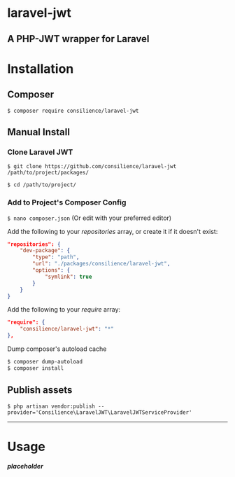 # laravel-jwt
A PHP-JWT wrapper for Laravel
---


# Installation

## Composer

`$ composer require consilience/laravel-jwt`

## Manual Install

### Clone Laravel JWT

`$ git clone https://github.com/consilience/laravel-jwt /path/to/project/packages/`

`$ cd /path/to/project/`

### Add to Project's Composer Config

`$ nano composer.json` (Or edit with your preferred editor)

Add the following to your _repositories_ array, or create it if it doesn't exist:

```json
"repositories": {
    "dev-package": {
        "type": "path",
        "url": "./packages/consilience/laravel-jwt",
        "options": {
            "symlink": true
        }
    }
}
```

Add the following to your _require_ array:

```json
"require": {
    "consilience/laravel-jwt": "*"
},
```

Dump composer's autoload cache

```bash
$ composer dump-autoload
$ composer install
```

## Publish assets

`$ php artisan vendor:publish --provider='Consilience\LaravelJWT\LaravelJWTServiceProvider'`


---

# Usage

*__placeholder__*
